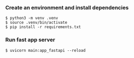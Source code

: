 ### Create an environment and install dependencies
```
$ python3 -m venv .venv
$ source .venv/bin/activate
$ pip install -r requirements.txt
```


### Run fast app server
```
$ uvicorn main:app_fastapi --reload
```